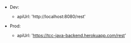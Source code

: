 * Dev:
    - apiUrl: 'http://localhost:8080/rest'

* Prod:
    - apiUrl: 'https://tcc-java-backend.herokuapp.com/rest'
